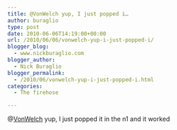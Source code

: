```yaml
---
title: @VonWelch yup, I just popped i…
author: buraglio
type: post
date: 2010-06-06T14:19:00+00:00
url: /2010/06/06/vonwelch-yup-i-just-popped-i/
blogger_blog:
  - www.nickburaglio.com
blogger_author:
  - Nick Buraglio
blogger_permalink:
  - /2010/06/vonwelch-yup-i-just-popped-i.html
categories:
  - The firehose

---
```

@[VonWelch][1] yup, I just popped it in the n1 and it worked

 [1]: http://twitter.com/VonWelch